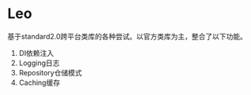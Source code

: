 ﻿# Leo
基于standard2.0跨平台类库的各种尝试。以官方类库为主，整合了以下功能。
<ol>
<li><p4>DI依赖注入</p4></li>
<li><p4>Logging日志</p4></li>
<li><p4>Repository仓储模式</p4></li>
<li><p4>Caching缓存</p4></li>
</ol>
